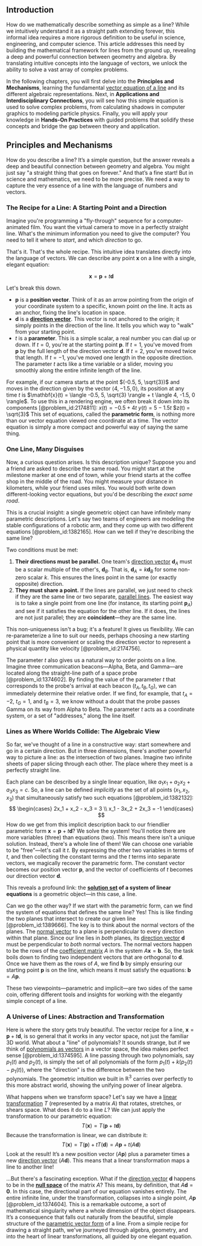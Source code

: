 ## Introduction
How do we mathematically describe something as simple as a line? While we intuitively understand it as a straight path extending forever, this informal idea requires a more rigorous definition to be useful in science, engineering, and computer science. This article addresses this need by building the mathematical framework for lines from the ground up, revealing a deep and powerful connection between geometry and algebra. By translating intuitive concepts into the language of vectors, we unlock the ability to solve a vast array of complex problems.

In the following chapters, you will first delve into the **Principles and Mechanisms**, learning the fundamental [vector equation of a line](@article_id:171889) and its different algebraic representations. Next, in **Applications and Interdisciplinary Connections**, you will see how this simple equation is used to solve complex problems, from calculating shadows in computer graphics to modeling particle physics. Finally, you will apply your knowledge in **Hands-On Practices** with guided problems that solidify these concepts and bridge the gap between theory and application.

## Principles and Mechanisms

How do you describe a line? It’s a simple question, but the answer reveals a deep and beautiful connection between geometry and algebra. You might just say "a straight thing that goes on forever." And that’s a fine start! But in science and mathematics, we need to be more precise. We need a way to capture the very essence of a line with the language of numbers and vectors.

### The Recipe for a Line: A Starting Point and a Direction

Imagine you're programming a "fly-through" sequence for a computer-animated film. You want the virtual camera to move in a perfectly straight line. What's the minimum information you need to give the computer? You need to tell it where to *start*, and which *direction* to go.

That's it. That's the whole recipe. This intuitive idea translates directly into the language of vectors. We can describe any point $\mathbf{x}$ on a line with a single, elegant equation:

$$
\mathbf{x} = \mathbf{p} + t\mathbf{d}
$$

Let's break this down.
- $\mathbf{p}$ is a **position vector**. Think of it as an arrow pointing from the origin of your coordinate system to a specific, known point *on* the line. It acts as an anchor, fixing the line's location in space.
- $\mathbf{d}$ is a **[direction vector](@article_id:169068)**. This vector is not anchored to the origin; it simply points in the direction of the line. It tells you which way to "walk" from your starting point.
- $t$ is a **parameter**. This is a simple scalar, a real number you can dial up or down. If $t=0$, you're at the starting point $\mathbf{p}$. If $t=1$, you've moved from $\mathbf{p}$ by the full length of the direction vector $\mathbf{d}$. If $t=2$, you've moved twice that length. If $t=-1$, you've moved one length in the opposite direction. The parameter $t$ acts like a time variable or a slider, moving you smoothly along the entire infinite length of the line.

For example, if our camera starts at the point $(-0.5, 5, \sqrt{3})$ and moves in the direction given by the vector $\langle 4, -1.5, 0 \rangle$, its position at any time $t$ is $\mathbf{x}(t) = \langle -0.5, 5, \sqrt{3} \rangle + t \langle 4, -1.5, 0 \rangle$. To use this in a rendering engine, we often break it down into its components [@problem_id:2174811]:
$x(t) = -0.5 + 4t$
$y(t) = 5 - 1.5t$
$z(t) = \sqrt{3}$
This set of equations, called the **parametric form**, is nothing more than our vector equation viewed one coordinate at a time. The vector equation is simply a more compact and powerful way of saying the same thing.

### One Line, Many Disguises

Now, a curious question arises. Is this description unique? Suppose you and a friend are asked to describe the same road. You might start at the milestone marker at one end of town, while your friend starts at the coffee shop in the middle of the road. You might measure your distance in kilometers, while your friend uses miles. You would both write down different-looking vector equations, but you'd be describing the *exact same road*.

This is a crucial insight: a single geometric object can have infinitely many parametric descriptions. Let's say two teams of engineers are modeling the stable configurations of a robotic arm, and they come up with two different equations [@problem_id:1382165]. How can we tell if they're describing the same line?

Two conditions must be met:
1.  **Their directions must be parallel.** One team's [direction vector](@article_id:169068) $\mathbf{d}_A$ must be a scalar multiple of the other's, $\mathbf{d}_B$. That is, $\mathbf{d}_A = k \mathbf{d}_B$ for some non-zero scalar $k$. This ensures the lines point in the same (or exactly opposite) direction.
2.  **They must share a point.** If the lines are parallel, we just need to check if they are the same line or two separate, [parallel lines](@article_id:168513). The easiest way is to take a single point from one line (for instance, its starting point $\mathbf{p}_A$) and see if it satisfies the equation for the other line. If it does, the lines are not just parallel; they are **coincident**—they are the same line.

This non-uniqueness isn't a bug; it's a feature! It gives us flexibility. We can re-parameterize a line to suit our needs, perhaps choosing a new starting point that is more convenient or scaling the direction vector to represent a physical quantity like velocity [@problem_id:2174756].

The parameter $t$ also gives us a natural way to order points on a line. Imagine three communication beacons—Alpha, Beta, and Gamma—are located along the straight-line path of a space probe [@problem_id:1374602]. By finding the value of the parameter $t$ that corresponds to the probe's arrival at each beacon ($t_A, t_B, t_G$), we can immediately determine their relative order. If we find, for example, that $t_A = -2$, $t_G = 1$, and $t_B = 3$, we know without a doubt that the probe passes Gamma on its way from Alpha to Beta. The parameter $t$ acts as a coordinate system, or a set of "addresses," along the line itself.

### Lines as Where Worlds Collide: The Algebraic View

So far, we've thought of a line in a constructive way: start somewhere and go in a certain direction. But in three dimensions, there's another powerful way to picture a line: as the intersection of two planes. Imagine two infinite sheets of paper slicing through each other. The place where they meet is a perfectly straight line.

Each plane can be described by a single linear equation, like $a_1x_1 + a_2x_2 + a_3x_3 = c$. So, a line can be defined *implicitly* as the set of all points $(x_1, x_2, x_3)$ that simultaneously satisfy two such equations [@problem_id:1382132]:
$$
\begin{cases}
2x_1 + x_2 - x_3 = 3 \\
x_1 - 3x_2 + 2x_3 = -1
\end{cases}
$$
How do we get from this implicit description back to our friendlier parametric form $\mathbf{x} = \mathbf{p} + t\mathbf{d}$? We solve the system! You'll notice there are more variables (three) than equations (two). This means there isn't a unique solution. Instead, there's a whole line of them! We can choose one variable to be "free"—let's call it $t$. By expressing the other two variables in terms of $t$, and then collecting the constant terms and the $t$ terms into separate vectors, we magically recover the parametric form. The constant vector becomes our position vector $\mathbf{p}$, and the vector of coefficients of $t$ becomes our direction vector $\mathbf{d}$.

This reveals a profound link: the **[solution set](@article_id:153832) of a system of linear equations** is a geometric object—in this case, a line.

Can we go the other way? If we start with the parametric form, can we find the system of equations that defines the same line? Yes! This is like finding the two planes that intersect to create our given line [@problem_id:1389666]. The key is to think about the normal vectors of the planes. The [normal vector](@article_id:263691) to a plane is perpendicular to every direction within that plane. Since our line lies in *both* planes, its [direction vector](@article_id:169068) $\mathbf{d}$ must be perpendicular to *both* normal vectors. The normal vectors happen to be the rows of the [coefficient matrix](@article_id:150979) $A$ in the system $A\mathbf{x}=\mathbf{b}$. So, the task boils down to finding two independent vectors that are orthogonal to $\mathbf{d}$. Once we have them as the rows of $A$, we find $\mathbf{b}$ by simply ensuring our starting point $\mathbf{p}$ is on the line, which means it must satisfy the equations: $\mathbf{b} = A\mathbf{p}$.

These two viewpoints—parametric and implicit—are two sides of the same coin, offering different tools and insights for working with the elegantly simple concept of a line.

### A Universe of Lines: Abstraction and Transformation

Here is where the story gets truly beautiful. The vector recipe for a line, $\mathbf{x} = \mathbf{p} + t\mathbf{d}$, is so general that it works in any vector space, not just the familiar 3D world. What about a "line" of polynomials? It sounds strange, but if we think of [polynomials as vectors](@article_id:156271) in a vector space, the idea makes perfect sense [@problem_id:1374595]. A line passing through two polynomials, say $p_1(t)$ and $p_2(t)$, is simply the set of all polynomials of the form $p_1(t) + k(p_2(t) - p_1(t))$, where the "direction" is the difference between the two polynomials. The geometric intuition we built in $\mathbb{R}^3$ carries over perfectly to this more abstract world, showing the unifying power of linear algebra.

What happens when we transform space? Let's say we have a [linear transformation](@article_id:142586) $T$ (represented by a matrix $A$) that rotates, stretches, or shears space. What does it do to a line $L$? We can just apply the transformation to our parametric equation:
$$
T(\mathbf{x}) = T(\mathbf{p} + t\mathbf{d})
$$
Because the transformation is linear, we can distribute it:
$$
T(\mathbf{x}) = T(\mathbf{p}) + t T(\mathbf{d}) = A\mathbf{p} + t (A\mathbf{d})
$$
Look at the result! It’s a new position vector ($A\mathbf{p}$) plus a parameter times a new [direction vector](@article_id:169068) ($A\mathbf{d}$). This means that a linear transformation maps a line to another line!

...But there's a fascinating exception. What if the [direction vector](@article_id:169068) $\mathbf{d}$ happens to be in the **[null space](@article_id:150982)** of the matrix $A$? This means, by definition, that $A\mathbf{d} = \mathbf{0}$. In this case, the directional part of our equation vanishes entirely. The entire infinite line, under the transformation, collapses into a single point, $A\mathbf{p}$ [@problem_id:1374604]. This is a remarkable outcome, a sort of mathematical singularity where a whole dimension of the object disappears. It’s a consequence that falls out naturally from the beautiful, simple structure of the [parametric vector form](@article_id:155033) of a line. From a simple recipe for drawing a straight path, we've journeyed through algebra, geometry, and into the heart of linear transformations, all guided by one elegant equation.